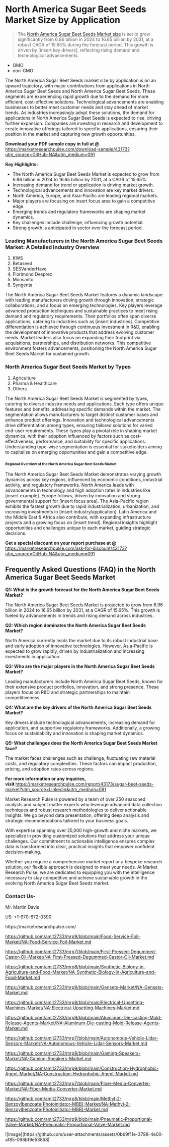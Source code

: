 <h1>North America Sugar Beet Seeds Market&nbsp;Size by Application</h1><blockquote><p>The <a href="https://marketresearchpulse.com/download-sample/43173?utm_source=GitHub-NA&amp;utm_medium=091">North America Sugar Beet Seeds Market size</a> is set to grow significantly from 6.96 billion in 2024 to 16.65 billion by 2031, at a robust CAGR of 15.65% during the forecast period. This growth is driven by [insert key drivers], reflecting rising demand and technological advancements.</p></blockquote><ul><li>GMO<li> non-GMO</li></ul><p>The North America Sugar Beet Seeds market size by application is on an upward trajectory, with major contributions from applications in North America Sugar Beet Seeds and North America Sugar Beet Seeds. These segments are experiencing rapid growth due to the demand for more efficient, cost-effective solutions. Technological advancements are enabling businesses to better meet customer needs and stay ahead of market trends. As industries increasingly adopt these solutions, the demand for applications in North America Sugar Beet Seeds is expected to rise, driving further expansion. Companies are investing in research and development to create innovative offerings tailored to specific applications, ensuring their position in the market and capturing new growth opportunities.</p><p><strong>Download your PDF sample copy in full at @ </strong><a href="https://marketresearchpulse.com/download-sample/43173?utm_source=GitHub-NA&amp;utm_medium=091">https://marketresearchpulse.com/download-sample/43173?utm_source=GitHub-NA&amp;utm_medium=091</a></p><p><strong>Key Highlights: </strong></p><ul><li>The North America Sugar Beet Seeds Market is expected to grow from 6.96 billion in 2024 to 16.65 billion by 2031, at a CAGR of 15.65%.</li><li>Increasing demand for trend or application is driving market growth.</li><li>Technological advancements and innovation are key market drivers.</li><li>North America, Europe, and Asia-Pacific are leading regional markets.</li><li>Major players are focusing on insert focus area to gain a competitive edge.</li><li>Emerging trends and regulatory frameworks are shaping market dynamics.</li><li>Key challenges include challenge, influencing growth potential.</li><li>Strong growth is anticipated in sector over the forecast period.</li></ul><h3>Leading Manufacturers in the North America Sugar Beet Seeds Market: A Detailed Industry Overview</h3><ol><li>KWS</li><li>Betaseed</li><li>SESVanderHave</li><li>Florimond Desprez</li><li>Monsanto</li><li>Syngenta</li></ol><div class="flex max-w-full flex-col flex-grow"><div class="min-h-8 text-message flex w-full flex-col items-end gap-2 whitespace-normal break-words [.text-message+&amp;]:mt-5" dir="auto" data-message-author-role="assistant" data-message-id="fd8432e4-4910-450d-b182-61b7bfb0a01f" data-message-model-slug="gpt-4o"><div class="flex w-full flex-col gap-1 empty:hidden first:pt-[3px]"><div class="markdown prose w-full break-words dark:prose-invert light"><p>The North America Sugar Beet Seeds Market features a dynamic landscape with leading manufacturers driving growth through innovation, strategic collaborations, and a focus on emerging technologies. Key players leverage advanced production techniques and sustainable practices to meet rising demand and regulatory requirements. Their portfolios often span diverse applications, catering to industries such as [insert industries]. Competitive differentiation is achieved through continuous investment in R&amp;D, enabling the development of innovative products that address evolving customer needs. Market leaders also focus on expanding their footprint via acquisitions, partnerships, and distribution networks. This competitive environment fosters advancements, positioning the North America Sugar Beet Seeds Market for sustained growth.</p></div></div></div></div><h3>North America Sugar Beet Seeds Market by Types</h3><ol><li>Agriculture<li> Pharma & Healthcare<li> Others</li></ol><div class="flex max-w-full flex-col flex-grow"><div class="min-h-8 text-message flex w-full flex-col items-end gap-2 whitespace-normal break-words [.text-message+&amp;]:mt-5" dir="auto" data-message-author-role="assistant" data-message-id="084470be-0bb7-4664-bddf-5156b4f41249" data-message-model-slug="gpt-4o-mini"><div class="flex w-full flex-col gap-1 empty:hidden first:pt-[3px]"><div class="markdown prose w-full break-words dark:prose-invert light"><p>The North America Sugar Beet Seeds Market is segmented by types, catering to diverse industry needs and applications. Each type offers unique features and benefits, addressing specific demands within the market. The segmentation allows manufacturers to target distinct customer bases and enhance product offerings. Innovation and technological advancements drive differentiation among types, ensuring tailored solutions for varied end-user requirements. These types play a pivotal role in shaping market dynamics, with their adoption influenced by factors such as cost-effectiveness, performance, and suitability for specific applications. Understanding type-wise segmentation is essential for stakeholders aiming to capitalize on emerging opportunities and gain a competitive edge.</p></div></div></div></div><h3><span style="font-size: 11px;">Regional Overview of the North America Sugar Beet Seeds Market</span></h3><div class="flex max-w-full flex-col flex-grow"><div class="min-h-8 text-message flex w-full flex-col items-end gap-2 whitespace-normal break-words [.text-message+&amp;]:mt-5" dir="auto" data-message-author-role="assistant" data-message-id="e9038762-ce64-4e30-91c9-9bd413514231" data-message-model-slug="gpt-4o-mini"><div class="flex w-full flex-col gap-1 empty:hidden first:pt-[3px]"><div class="markdown prose w-full break-words dark:prose-invert light"><p>The North America Sugar Beet Seeds Market demonstrates varying growth dynamics across key regions, influenced by economic conditions, industrial activity, and regulatory frameworks. North America leads with advancements in technology and high adoption rates in industries like [insert example]. Europe follows, driven by innovation and strong governmental support for [insert focus area]. The Asia-Pacific region exhibits the fastest growth due to rapid industrialization, urbanization, and increasing investments in [insert industry/application]. Latin America and the Middle East &amp; Africa also contribute, with expanding infrastructure projects and a growing focus on [insert trend]. Regional insights highlight opportunities and challenges unique to each market, guiding strategic decisions.</p></div></div></div></div><p><strong>Get a special discount on your report purchase at @ </strong><a href="https://marketresearchpulse.com/ask-for-discount/43173?utm_source=GitHub-NA&amp;utm_medium=091">https://marketresearchpulse.com/ask-for-discount/43173?utm_source=GitHub-NA&amp;utm_medium=091</a></p><h2>Frequently Asked Questions (FAQ) in the North America Sugar Beet Seeds Market</h2><p><strong>Q1: What is the growth forecast for the North America Sugar Beet Seeds Market?</strong></p><p>The North America Sugar Beet Seeds Market is projected to grow from 6.96 billion in 2024 to 16.65 billion by 2031, at a CAGR of 15.65%. This growth is fueled by advancements in trends and rising demand across industries.</p><p><strong>Q2: Which region dominates the North America Sugar Beet Seeds Market?</strong></p><p>North America currently leads the market due to its robust industrial base and early adoption of innovative technologies. However, Asia-Pacific is expected to grow rapidly, driven by industrialization and increasing investments in application.</p><p><strong>Q3: Who are the major players in the North America Sugar Beet Seeds Market?</strong></p><p>Leading manufacturers include North America Sugar Beet Seeds, known for their extensive product portfolios, innovation, and strong presence. These players focus on R&amp;D and strategic partnerships to maintain competitiveness.</p><p><strong>Q4: What are the key drivers of the North America Sugar Beet Seeds Market?</strong></p><p>Key drivers include technological advancements, increasing demand for application, and supportive regulatory frameworks. Additionally, a growing focus on sustainability and innovation is shaping market dynamics.</p><p><strong>Q5: What challenges does the North America Sugar Beet Seeds Market face?</strong></p><p>The market faces challenges such as challenge, fluctuating raw material costs, and regulatory complexities. These factors can impact production, pricing, and adoption rates across regions.</p><p><strong>For more information or any inquiries, visit&nbsp;</strong><a href="https://marketresearchpulse.com/report/43173/sugar-beet-seeds-market?utm_source=Linkedin&utm_medium=091">https://marketresearchpulse.com/report/43173/sugar-beet-seeds-market?utm_source=Linkedin&utm_medium=091</a></p><p>Market Research Pulse is powered by a team of over 250 seasoned analysts and subject matter experts who leverage advanced data collection techniques and robust research methodologies to deliver actionable insights. We go beyond data presentation, offering deep analysis and strategic recommendations tailored to your business goals.</p><p>With expertise spanning over 25,000 high-growth and niche markets, we specialize in providing customized solutions that address your unique challenges. Our commitment to actionable intelligence ensures complex data is transformed into clear, practical insights that empower confident decision-making.</p><p>Whether you require a comprehensive market report or a bespoke research solution, our flexible approach is designed to meet your needs. At Market Research Pulse, we are dedicated to equipping you with the intelligence necessary to stay competitive and achieve sustainable growth in the evolving North America Sugar Beet Seeds market.</p><h3><strong>Contact Us-</strong></h3><p>Mr. Martin Davis</p><p>US: +1-970-672-0390</p><p>https://marketresearchpulse.com/</p><p><a href="https://github.com/amit2733/mrp9/blob/main/Food-Service-Foil-Market/NA-Food-Service-Foil-Market.md">https://github.com/amit2733/mrp9/blob/main/Food-Service-Foil-Market/NA-Food-Service-Foil-Market.md</a></p><p><a href="https://github.com/amit2733/mrp7/blob/main/First-Pressed-Degummed-Castor-Oil-Market/NA-First-Pressed-Degummed-Castor-Oil-Market.md">https://github.com/amit2733/mrp7/blob/main/First-Pressed-Degummed-Castor-Oil-Market/NA-First-Pressed-Degummed-Castor-Oil-Market.md</a></p><p><a href="https://github.com/amit2733/mrp8/blob/main/Synthetic-Biology-in-Agriculture-and-Food-Market/NA-Synthetic-Biology-in-Agriculture-and-Food-Market.md">https://github.com/amit2733/mrp8/blob/main/Synthetic-Biology-in-Agriculture-and-Food-Market/NA-Synthetic-Biology-in-Agriculture-and-Food-Market.md</a></p><p><a href="https://github.com/amit2733/mrp9/blob/main/Gensets-Market/NA-Gensets-Market.md">https://github.com/amit2733/mrp9/blob/main/Gensets-Market/NA-Gensets-Market.md</a></p><p><a href="https://github.com/amit2733/mrp8/blob/main/Electrical-Upsetting-Machines-Market/NA-Electrical-Upsetting-Machines-Market.md">https://github.com/amit2733/mrp8/blob/main/Electrical-Upsetting-Machines-Market/NA-Electrical-Upsetting-Machines-Market.md</a></p><p><a href="https://github.com/amit2733/mrp9/blob/main/Aluminum-Die-casting-Mold-Release-Agents-Market/NA-Aluminum-Die-casting-Mold-Release-Agents-Market.md">https://github.com/amit2733/mrp9/blob/main/Aluminum-Die-casting-Mold-Release-Agents-Market/NA-Aluminum-Die-casting-Mold-Release-Agents-Market.md</a></p><p><a href="https://github.com/amit2733/mrp7/blob/main/Autonomous-Vehicle-Lidar-Sensors-Market/NA-Autonomous-Vehicle-Lidar-Sensors-Market.md">https://github.com/amit2733/mrp7/blob/main/Autonomous-Vehicle-Lidar-Sensors-Market/NA-Autonomous-Vehicle-Lidar-Sensors-Market.md</a></p><p><a href="https://github.com/amit2733/mrp8/blob/main/Gaming-Speakers-Market/NA-Gaming-Speakers-Market.md">https://github.com/amit2733/mrp8/blob/main/Gaming-Speakers-Market/NA-Gaming-Speakers-Market.md</a></p><p><a href="https://github.com/amit2733/mrp9/blob/main/Construction-Hydrophobic-Agent-Market/NA-Construction-Hydrophobic-Agent-Market.md">https://github.com/amit2733/mrp9/blob/main/Construction-Hydrophobic-Agent-Market/NA-Construction-Hydrophobic-Agent-Market.md</a></p><p><a href="https://github.com/amit2733/mrp7/blob/main/Fiber-Media-Converter-Market/NA-Fiber-Media-Converter-Market.md">https://github.com/amit2733/mrp7/blob/main/Fiber-Media-Converter-Market/NA-Fiber-Media-Converter-Market.md</a></p><p><a href="https://github.com/amit2733/mrp8/blob/main/Methyl-2-Benzoylbenzoate(Photoinitiator-MBB)-Market/NA-Methyl-2-Benzoylbenzoate(Photoinitiator-MBB)-Market.md">https://github.com/amit2733/mrp8/blob/main/Methyl-2-Benzoylbenzoate(Photoinitiator-MBB)-Market/NA-Methyl-2-Benzoylbenzoate(Photoinitiator-MBB)-Market.md</a></p><p><a href="https://github.com/amit2733/mrp9/blob/main/Pneumatic-Proportional-Valve-Market/NA-Pneumatic-Proportional-Valve-Market.md">https://github.com/amit2733/mrp9/blob/main/Pneumatic-Proportional-Valve-Market/NA-Pneumatic-Proportional-Valve-Market.md</a></p>
![image](https://github.com/user-attachments/assets/0bb9f11e-3798-4e00-af85-098bf9e53858)
